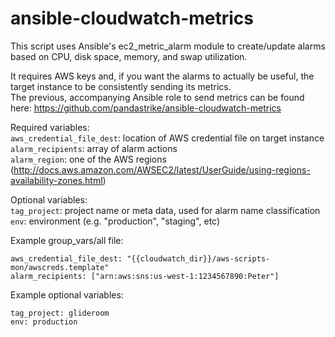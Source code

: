 ansible-cloudwatch-metrics
==========================

This script uses Ansible's ec2_metric_alarm module to create/update alarms based on CPU, disk space, memory, and swap utilization.  

It requires AWS keys and, if you want the alarms to actually be useful, the target instance to be consistently sending its metrics.  
The previous, accompanying Ansible role to send metrics can be found here: https://github.com/pandastrike/ansible-cloudwatch-metrics  

Required variables:  
`aws_credential_file_dest`: location of AWS credential file on target instance  
`alarm_recipients`: array of alarm actions  
`alarm_region`: one of the AWS regions (http://docs.aws.amazon.com/AWSEC2/latest/UserGuide/using-regions-availability-zones.html)  

Optional variables:  
`tag_project`: project name or meta data, used for alarm name classification  
`env`: environment (e.g. "production", "staging", etc)  

Example group_vars/all file:  
```
aws_credential_file_dest: "{{cloudwatch_dir}}/aws-scripts-mon/awscreds.template"
alarm_recipients: ["arn:aws:sns:us-west-1:1234567890:Peter"]
```

Example optional variables:  
```
tag_project: glideroom
env: production
```

